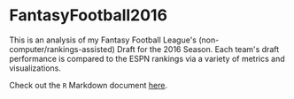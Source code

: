 # FantasyFootball2016

This is an analysis of my Fantasy Football League's (non-computer/rankings-assisted) Draft for the 2016 Season. Each team's draft performance is compared to the ESPN rankings via a variety of metrics and visualizations.

Check out the `R` Markdown document [here](https://evanoman.github.io/FantasyFootball2016/).
